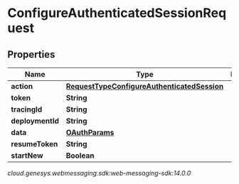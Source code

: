 # ConfigureAuthenticatedSessionRequest


## Properties

| Name | Type | Description | Notes |
| ------------ | ------------- | ------------- | ------------- |
| **action** | [**RequestTypeConfigureAuthenticatedSession**](RequestTypeConfigureAuthenticatedSession) |  |  |
| **token** | **String** |  |  |
| **tracingId** | **String** |  |  [optional] |
| **deploymentId** | **String** |  |  |
| **data** | [**OAuthParams**](oAuthParams) |  |  |
| **resumeToken** | **String** |  |  [optional] |
| **startNew** | **Boolean** |  |  [optional] |




_cloud.genesys.webmessaging.sdk:web-messaging-sdk:14.0.0_
